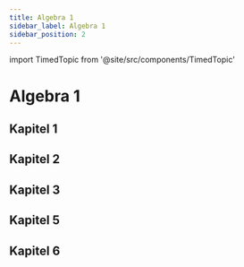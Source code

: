 ```yaml
---
title: Algebra 1
sidebar_label: Algebra 1
sidebar_position: 2
---
```


import TimedTopic from '@site/src/components/TimedTopic'


# Algebra 1

## Kapitel 1
<TimedTopic webKey="915b28a8-0722-4f72-93b9-dd7ef6f7537d" topic="Kapitel 1" />


## Kapitel 2
<TimedTopic webKey="16d653a0-92ad-4530-8a79-78dca5972e22" topic="Kapitel 2" />


## Kapitel 3
<TimedTopic webKey="23f279a3-5eb5-4557-989d-bc9be25bfc58" topic="Kapitel 3" />

## Kapitel 5
<TimedTopic webKey="f56d9901-f3c5-405f-85d5-3efedff22a62" topic="Kapitel 5" />

## Kapitel 6
<TimedTopic webKey="81d29bab-40f2-4ec9-bcc9-80710b23aca3" topic="Kapitel 6" />
